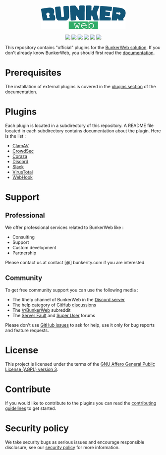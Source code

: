 <p align="center">
	<img alt="BunkerWeb logo" src="https://github.com/bunkerity/bunkerweb-plugins/raw/main/logo.png" />
</p>

<p align="center">
	<img src="https://img.shields.io/badge/bunkerweb-1.5.5-blue" />
	<img src="https://img.shields.io/github/last-commit/bunkerity/bunkerweb-plugins" />
	<img src="https://img.shields.io/github/actions/workflow/status/bunkerity/bunkerweb-plugins/tests.yml?branch=dev&label=CI%2FCD%20dev" />
	<img src="https://img.shields.io/github/actions/workflow/status/bunkerity/bunkerweb-plugins/tests.yml?branch=main&label=CI%2FCD%20main" />
	<img src="https://img.shields.io/github/issues/bunkerity/bunkerweb-plugins">
	<img src="https://img.shields.io/github/issues-pr/bunkerity/bunkerweb-plugins">
</p>

This repository contains "official" plugins for the [BunkerWeb solution](https://github.com/bunkerity/bunkerweb). If you don't already know BunkerWeb, you should first read the [documentation](https://docs.bunkerweb.io).

# Prerequisites

The installation of external plugins is covered in the [plugins section](https://docs.bunkerweb.io/latest/plugins) of the documentation.

# Plugins

Each plugin is located in a subdirectory of this repository. A README file located in each subdirectory contains documentation about the plugin. Here is the list :

- [ClamAV](https://github.com/bunkerity/bunkerweb-plugins/tree/main/clamav)
- [CrowdSec](https://github.com/bunkerity/bunkerweb-plugins/tree/main/crowdsec)
- [Coraza](https://github.com/bunkerity/bunkerweb-plugins/tree/main/coraza)
- [Discord](https://github.com/bunkerity/bunkerweb-plugins/tree/main/discord)
- [Slack](https://github.com/bunkerity/bunkerweb-plugins/tree/main/slack)
- [VirusTotal](https://github.com/bunkerity/bunkerweb-plugins/tree/main/virustotal)
- [WebHook](https://github.com/bunkerity/bunkerweb-plugins/tree/main/webhook)

# Support

## Professional

We offer professional services related to BunkerWeb like :

- Consulting
- Support
- Custom development
- Partnership

Please contact us at contact \[@\] bunkerity.com if you are interested.

## Community

To get free community support you can use the following media :

- The #help channel of BunkerWeb in the [Discord server](https://discord.com/invite/fTf46FmtyD)
- The help category of [GitHub discussions](https://github.com/bunkerity/bunkerweb-plugins/discussions)
- The [/r/BunkerWeb](https://www.reddit.com/r/BunkerWeb) subreddit
- The [Server Fault](https://serverfault.com/) and [Super User](https://superuser.com/) forums

Please don't use [GitHub issues](https://github.com/bunkerity/bunkerweb-plugins/issues) to ask for help, use it only for bug reports and feature requests.

# License

This project is licensed under the terms of the [GNU Affero General Public License (AGPL) version 3](https://github.com/bunkerity/bunkerweb-plugins/tree/main/LICENSE.md).

# Contribute

If you would like to contribute to the plugins you can read the [contributing guidelines](https://github.com/bunkerity/bunkerweb-plugins/tree/main/CONTRIBUTING.md) to get started.

# Security policy

We take security bugs as serious issues and encourage responsible disclosure, see our [security policy](https://github.com/bunkerity/bunkerweb-plugins/tree/main/SECURITY.md) for more information.
